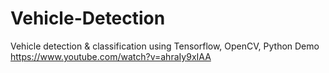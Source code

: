 # Vehicle-Detection
Vehicle detection &amp; classification using Tensorflow, OpenCV, Python
Demo
https://www.youtube.com/watch?v=ahraIy9xIAA
